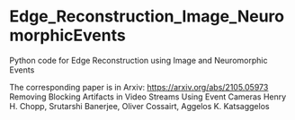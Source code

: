 # Edge_Reconstruction_Image_NeuromorphicEvents
Python code for Edge Reconstruction using Image and Neuromorphic Events

The corresponding paper is in Arxiv: https://arxiv.org/abs/2105.05973
Removing Blocking Artifacts in Video Streams Using Event Cameras
Henry H. Chopp, Srutarshi Banerjee, Oliver Cossairt, Aggelos K. Katsaggelos

